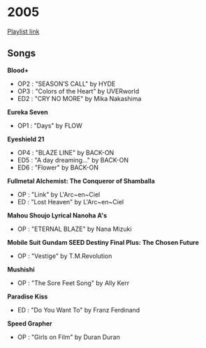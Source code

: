 # 2005

[Playlist link](https://open.spotify.com/user/fz230568w0ccmom2dg3zvxq1h/playlist/23DJFfXpIU4Ica9194SN6f?si=7ulHA0S4Q9GENJcPoWElLQ)

## Songs

**Blood+**
* OP2 : "SEASON’S CALL" by HYDE
* OP3 : "Colors of the Heart" by UVERworld
* ED2 : "CRY NO MORE" by Mika Nakashima

**Eureka Seven**
* OP1 : "Days" by FLOW

**Eyeshield 21**
* OP4 : "BLAZE LINE" by BACK-ON
* ED5 : "A day dreaming..." by BACK-ON
* ED6 : "Flower" by BACK-ON

**Fullmetal Alchemist: The Conqueror of Shamballa**
* OP : "Link" by L'Arc~en~Ciel
* ED : "Lost Heaven" by L'Arc~en~Ciel

**Mahou Shoujo Lyrical Nanoha A's**
* OP : "ETERNAL BLAZE" by Nana Mizuki

**Mobile Suit Gundam SEED Destiny Final Plus: The Chosen Future**
* OP : "Vestige" by T.M.Revolution

**Mushishi**
* OP : "The Sore Feet Song" by Ally Kerr

**Paradise Kiss**
* ED : "Do You Want To" by Franz Ferdinand

**Speed Grapher**
* OP : "Girls on Film" by Duran Duran